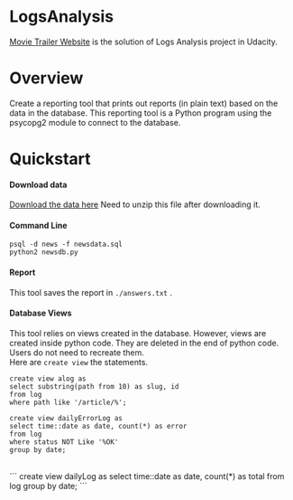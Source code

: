# LogsAnalysis

[Movie Trailer Website](https://github.com/jjsuper/LogsAnalysis) 
is the solution of Logs Analysis project in Udacity.

# Overview
Create a reporting tool that prints out reports (in plain text) based on the data in the database. 
This reporting tool is a Python program using the psycopg2 module to connect to the database.

# Quickstart

#### Download data
[Download the data here](https://d17h27t6h515a5.cloudfront.net/topher/2016/August/57b5f748_newsdata/newsdata.zip)
Need to unzip this file after downloading it. 

#### Command Line

```
psql -d news -f newsdata.sql
python2 newsdb.py
```

#### Report

This tool saves the report in ```./answers.txt``` .

#### Database Views

This tool relies on views created in the database. 
However, views are created inside python code. 
They are deleted in the end of python code.
Users do not need to recreate them.
<br />
Here are ```create view``` the statements.
<br />
```
create view alog as
select substring(path from 10) as slug, id
from log
where path like '/article/%';
```

```
create view dailyErrorLog as
select time::date as date, count(*) as error
from log
where status NOT Like '%OK'
group by date;
```
<br />
```
create view dailyLog as
select time::date as date, count(*) as total
from log group
by date;
```



